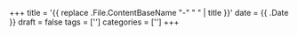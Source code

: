 +++
title = '{{ replace .File.ContentBaseName "-" " " | title }}'
date = {{ .Date }}
draft = false
tags = ['']
categories = ['']
+++
